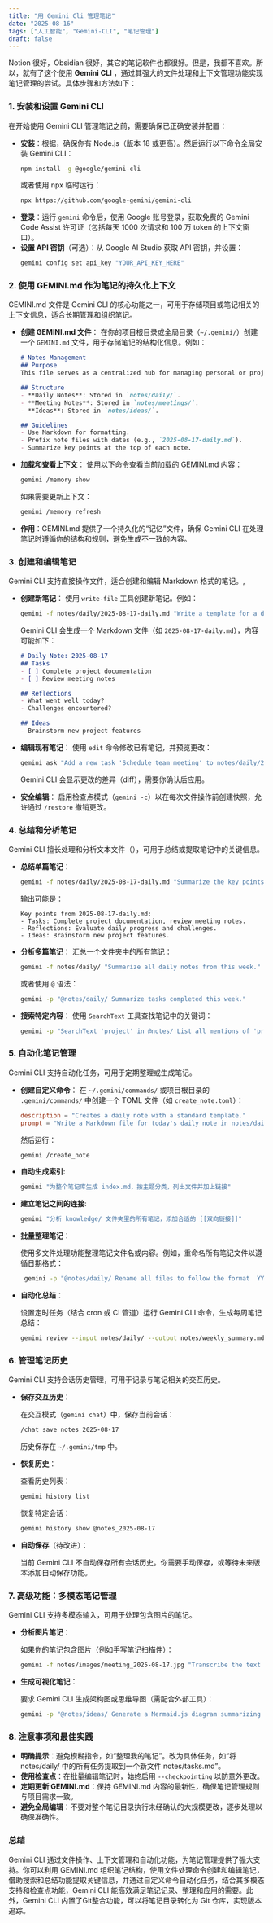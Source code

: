 ```yaml
---
title: "用 Gemini Cli 管理笔记"
date: "2025-08-16"
tags: ["人工智能", "Gemini-CLI", "笔记管理"]
draft: false
---
```


Notion 很好，Obsidian 很好，其它的笔记软件也都很好。但是，我都不喜欢。所以，就有了这个使用 **Gemini CLI** ，通过其强大的文件处理和上下文管理功能实现笔记管理的尝试。具体步骤和方法如下：

### 1. **安装和设置 Gemini CLI**

在开始使用 Gemini CLI 管理笔记之前，需要确保已正确安装并配置：
- **安装**：根据，确保你有 Node.js（版本 18 或更高）。然后运行以下命令全局安装 Gemini CLI：[](https://proflead.dev/posts/gemini-cli-tutorial/)
  ```bash
  npm install -g @google/gemini-cli
  ```
  或者使用 npx 临时运行：
  ```bash
  npx https://github.com/google-gemini/gemini-cli
  ```
- **登录**：运行 `gemini` 命令后，使用 Google 账号登录，获取免费的 Gemini Code Assist 许可证（包括每天 1000 次请求和 100 万 token 的上下文窗口）。
- **设置 API 密钥**（可选）：从 Google AI Studio 获取 API 密钥，并设置：
  ```bash
  gemini config set api_key "YOUR_API_KEY_HERE"
  ```

### 2. **使用 GEMINI.md 作为笔记的持久化上下文**

GEMINI.md 文件是 Gemini CLI 的核心功能之一，可用于存储项目或笔记相关的上下文信息，适合长期管理和组织笔记。[](https://softwareplanetgroup.co.uk/best-practices-for-using-gemini-cli/)[](https://danicat.dev/posts/20250715-gemini-cli-system-prompt/)

- **创建 GEMINI.md 文件**：
  在你的项目根目录或全局目录（`~/.gemini/`）创建一个 `GEMINI.md` 文件，用于存储笔记的结构化信息。例如：
  ```markdown
  # Notes Management
  ## Purpose
  This file serves as a centralized hub for managing personal or project-related notes.

  ## Structure
  - **Daily Notes**: Stored in `notes/daily/`.
  - **Meeting Notes**: Stored in `notes/meetings/`.
  - **Ideas**: Stored in `notes/ideas/`.

  ## Guidelines
  - Use Markdown for formatting.
  - Prefix note files with dates (e.g., `2025-08-17-daily.md`).
  - Summarize key points at the top of each note.
  ```

- **加载和查看上下文**：
  使用以下命令查看当前加载的 GEMINI.md 内容：
  ```bash
  gemini /memory show
  ```
  如果需要更新上下文：
  ```bash
  gemini /memory refresh
  ```

- **作用**：GEMINI.md 提供了一个持久化的“记忆”文件，确保 Gemini CLI 在处理笔记时遵循你的结构和规则，避免生成不一致的内容。

### 3. **创建和编辑笔记**

Gemini CLI 支持直接操作文件，适合创建和编辑 Markdown 格式的笔记。[](https://www.hackingnote.com/en/cheatsheets/gemini/),[](https://proflead.dev/posts/gemini-cli-tutorial/)

- **创建新笔记**：
  使用 `write-file` 工具创建新笔记。例如：
  ```bash
  gemini -f notes/daily/2025-08-17-daily.md "Write a template for a daily note with sections for Tasks, Reflections, and Ideas."
  ```
  Gemini CLI 会生成一个 Markdown 文件（如 `2025-08-17-daily.md`），内容可能如下：
  ```markdown
  # Daily Note: 2025-08-17
  ## Tasks
  - [ ] Complete project documentation
  - [ ] Review meeting notes

  ## Reflections
  - What went well today?
  - Challenges encountered?

  ## Ideas
  - Brainstorm new project features
  ```

- **编辑现有笔记**：
  使用 `edit` 命令修改已有笔记，并预览更改：
  ```bash
  gemini ask "Add a new task 'Schedule team meeting' to notes/daily/2025-08-17-daily.md"
  ```
  Gemini CLI 会显示更改的差异（diff），需要你确认后应用。

- **安全编辑**：
  启用检查点模式（`gemini -c`）以在每次文件操作前创建快照，允许通过 `/restore` 撤销更改。[](https://www.geeky-gadgets.com/gemini-cli-pro-tips-and-tricks/)

### 4. **总结和分析笔记**
Gemini CLI 擅长处理和分析文本文件（），可用于总结或提取笔记中的关键信息。[](https://www.hackingnote.com/en/cheatsheets/gemini/)

- **总结单篇笔记**：
  ```bash
  gemini -f notes/daily/2025-08-17-daily.md "Summarize the key points of this note."
  ```
  输出可能是：
  ```
  Key points from 2025-08-17-daily.md:
  - Tasks: Complete project documentation, review meeting notes.
  - Reflections: Evaluate daily progress and challenges.
  - Ideas: Brainstorm new project features.
  ```

- **分析多篇笔记**：
  汇总一个文件夹中的所有笔记：
  ```bash
  gemini -f notes/daily/ "Summarize all daily notes from this week."
  ```
  或者使用 `@` 语法：[](https://gist.github.com/alkimiadev/1a6401a29a7844f6b64fccd826d9bd7a)
  ```bash
  gemini -p "@notes/daily/ Summarize tasks completed this week."
  ```

- **搜索特定内容**：
  使用 `SearchText` 工具查找笔记中的关键词：
  ```bash
  gemini -p "SearchText 'project' in @notes/ List all mentions of 'project' with file paths."
  ```

### 5. **自动化笔记管理**
Gemini CLI 支持自动化任务，可用于定期整理或生成笔记。[](https://www.geeky-gadgets.com/gemini-cli-pro-tips-and-tricks/)

- **创建自定义命令**：
  在 `~/.gemini/commands/` 或项目根目录的 `.gemini/commands/` 中创建一个 TOML 文件（如 `create_note.toml`）：
  ```toml
  description = "Creates a daily note with a standard template."
  prompt = "Write a Markdown file for today's daily note in notes/daily/ with sections for Tasks, Reflections, and Ideas."
  ```
  然后运行：
  ```bash
  gemini /create_note
  ```

- **自动生成索引**:
  ```bash
  gemini "为整个笔记库生成 index.md，按主题分类，列出文件并加上链接"
   ```

- **建立笔记之间的连接**:
  ```bash
  gemini "分析 knowledge/ 文件夹里的所有笔记，添加合适的 [[双向链接]]"
  ```
- **批量整理笔记**：
  
  使用多文件处理功能整理笔记文件名或内容。例如，重命名所有笔记文件以遵循日期格式：
   ```bash
    gemini -p "@notes/daily/ Rename all files to follow the format  YYYY-MM-DD-daily.md."
   ```

- **自动化总结**：
  
  设置定时任务（结合 cron 或 CI 管道）运行 Gemini CLI 命令，生成每周笔记总结：
  ```bash
  gemini review --input notes/daily/ --output notes/weekly_summary.md "Summarize all tasks and ideas from this week's daily notes."
  ```

### 6. **管理笔记历史**
Gemini CLI 支持会话历史管理，可用于记录与笔记相关的交互历史。[](https://github.com/google-gemini/gemini-cli/issues/3882)

- **保存交互历史**：
  
  在交互模式（`gemini chat`）中，保存当前会话：
  ```bash
  /chat save notes_2025-08-17
  ```
  历史保存在 `~/.gemini/tmp` 中。

- **恢复历史**：
  
  查看历史列表：
  ```bash
  gemini history list
  ```
  恢复特定会话：
  ```bash
  gemini history show @notes_2025-08-17
  ```

- **自动保存**（待改进）：
  
  当前 Gemini CLI 不自动保存所有会话历史。你需要手动保存，或等待未来版本添加自动保存功能。[](https://github.com/google-gemini/gemini-cli/issues/3882)

### 7. **高级功能：多模态笔记管理**
Gemini CLI 支持多模态输入，可用于处理包含图片的笔记。[](https://www.geeky-gadgets.com/gemini-cli-pro-tips-and-tricks/)

- **分析图片笔记**：
  
  如果你的笔记包含图片（例如手写笔记扫描件）：
  ```bash
  gemini -f notes/images/meeting_2025-08-17.jpg "Transcribe the text in this image and summarize the key points."
  ```

- **生成可视化笔记**：
  
  要求 Gemini CLI 生成架构图或思维导图（需配合外部工具）：
  ```bash
  gemini -p "@notes/ideas/ Generate a Mermaid.js diagram summarizing the relationships between ideas."
  ```

### 8. **注意事项和最佳实践**
- **明确提示**：避免模糊指令，如“整理我的笔记”。改为具体任务，如“将 notes/daily/ 中的所有任务提取到一个新文件 notes/tasks.md”。[](https://softwareplanetgroup.co.uk/best-practices-for-using-gemini-cli/)
- **使用检查点**：在批量编辑笔记时，始终启用 `--checkpointing` 以防意外更改。[](https://www.geeky-gadgets.com/gemini-cli-pro-tips-and-tricks/)
- **定期更新 GEMINI.md**：保持 GEMINI.md 内容的最新性，确保笔记管理规则与项目需求一致。[](https://softwareplanetgroup.co.uk/best-practices-for-using-gemini-cli/)
- **避免全局编辑**：不要对整个笔记目录执行未经确认的大规模更改，逐步处理以确保准确性。[](https://softwareplanetgroup.co.uk/best-practices-for-using-gemini-cli/)

### 总结
Gemini CLI 通过文件操作、上下文管理和自动化功能，为笔记管理提供了强大支持。你可以利用 GEMINI.md 组织笔记结构，使用文件处理命令创建和编辑笔记，借助搜索和总结功能提取关键信息，并通过自定义命令自动化任务，结合其多模态支持和检查点功能，Gemini CLI 能高效满足笔记记录、整理和应用的需要。此外，Gemini CLI 内置了Git整合功能，可以将笔记目录转化为 Git 仓库，实现版本追踪。
